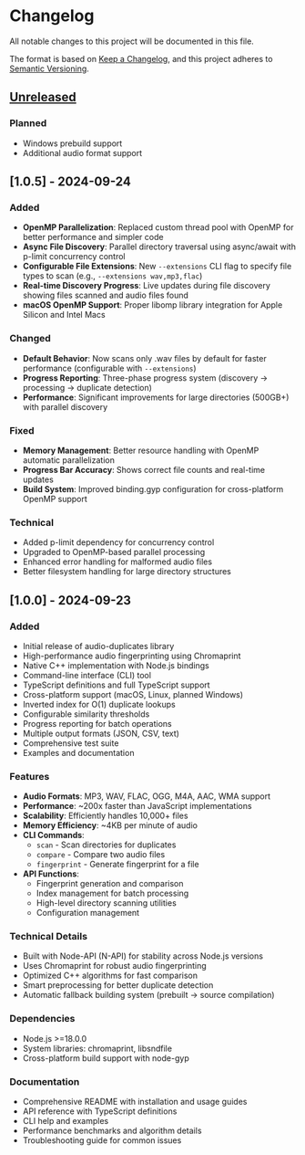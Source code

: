 # Changelog

All notable changes to this project will be documented in this file.

The format is based on [Keep a Changelog](https://keepachangelog.com/en/1.0.0/),
and this project adheres to [Semantic Versioning](https://semver.org/spec/v2.0.0.html).

## [Unreleased]

### Planned
- Windows prebuild support
- Additional audio format support

## [1.0.5] - 2024-09-24

### Added
- **OpenMP Parallelization**: Replaced custom thread pool with OpenMP for better performance and simpler code
- **Async File Discovery**: Parallel directory traversal using async/await with p-limit concurrency control
- **Configurable File Extensions**: New `--extensions` CLI flag to specify file types to scan (e.g., `--extensions wav,mp3,flac`)
- **Real-time Discovery Progress**: Live updates during file discovery showing files scanned and audio files found
- **macOS OpenMP Support**: Proper libomp library integration for Apple Silicon and Intel Macs

### Changed
- **Default Behavior**: Now scans only .wav files by default for faster performance (configurable with `--extensions`)
- **Progress Reporting**: Three-phase progress system (discovery → processing → duplicate detection)
- **Performance**: Significant improvements for large directories (500GB+) with parallel discovery

### Fixed
- **Memory Management**: Better resource handling with OpenMP automatic parallelization
- **Progress Bar Accuracy**: Shows correct file counts and real-time updates
- **Build System**: Improved binding.gyp configuration for cross-platform OpenMP support

### Technical
- Added p-limit dependency for concurrency control
- Upgraded to OpenMP-based parallel processing
- Enhanced error handling for malformed audio files
- Better filesystem handling for large directory structures

## [1.0.0] - 2024-09-23

### Added
- Initial release of audio-duplicates library
- High-performance audio fingerprinting using Chromaprint
- Native C++ implementation with Node.js bindings
- Command-line interface (CLI) tool
- TypeScript definitions and full TypeScript support
- Cross-platform support (macOS, Linux, planned Windows)
- Inverted index for O(1) duplicate lookups
- Configurable similarity thresholds
- Progress reporting for batch operations
- Multiple output formats (JSON, CSV, text)
- Comprehensive test suite
- Examples and documentation

### Features
- **Audio Formats**: MP3, WAV, FLAC, OGG, M4A, AAC, WMA support
- **Performance**: ~200x faster than JavaScript implementations
- **Scalability**: Efficiently handles 10,000+ files
- **Memory Efficiency**: ~4KB per minute of audio
- **CLI Commands**:
  - `scan` - Scan directories for duplicates
  - `compare` - Compare two audio files
  - `fingerprint` - Generate fingerprint for a file
- **API Functions**:
  - Fingerprint generation and comparison
  - Index management for batch processing
  - High-level directory scanning utilities
  - Configuration management

### Technical Details
- Built with Node-API (N-API) for stability across Node.js versions
- Uses Chromaprint for robust audio fingerprinting
- Optimized C++ algorithms for fast comparison
- Smart preprocessing for better duplicate detection
- Automatic fallback building system (prebuilt → source compilation)

### Dependencies
- Node.js >=18.0.0
- System libraries: chromaprint, libsndfile
- Cross-platform build support with node-gyp

### Documentation
- Comprehensive README with installation and usage guides
- API reference with TypeScript definitions
- CLI help and examples
- Performance benchmarks and algorithm details
- Troubleshooting guide for common issues

[Unreleased]: https://github.com/mcande21/audio-duplicates/compare/v1.0.4...HEAD
[1.0.4]: https://github.com/mcande21/audio-duplicates/releases/tag/v1.0.4